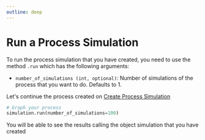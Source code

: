 ```yaml
---
outline: deep
---
```


# Run a Process Simulation

To run the process simulation that you have created, you need to use the method `.run` which has the following arguments:

- `number_of_simulations (int, optional)`: Number of simulations of the process that you want to do. Defaults to 1.

Let's continue the process created on [Create Process Simulation](/documentation/simulation/process-simulation/create-process.md#complete-process-example)

```python
# Graph your process
simulation.run(number_of_simulations=100)
```

You will be able to see the results calling the object simulation that you have created
